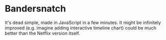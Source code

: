 # Bandersnatch

It's dead simple, made in JavaScript in a few minutes. It might be infinitely improved (e.g. imagine adding interactive timeline chart) could be much better than the Netflix version itself.

